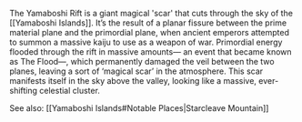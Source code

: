 The Yamaboshi Rift is a giant magical 'scar' that cuts through the sky of the [[Yamaboshi Islands]]. It’s the result of a planar fissure between the prime material plane and the primordial plane, when ancient emperors attempted to summon a massive kaiju to use as a weapon of war. Primordial energy flooded through the rift in massive amounts— an event that became known as The Flood—, which permanently damaged the veil between the two planes, leaving a sort of ‘magical scar’ in the atmosphere. This scar manifests itself in the sky above the valley, looking like a massive, ever-shifting celestial cluster.

See also: [[Yamaboshi Islands#Notable Places|Starcleave Mountain]]
